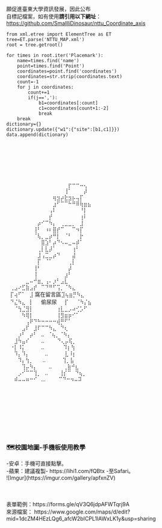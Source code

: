 願促進臺東大學資訊發展，因此公布
<br>自標記檔案，如有使用<strong>請引用以下網址</strong>：
<br>
https://github.com/SmallliDinosaur/nttu_Coordinate_axis
```
from xml.etree import ElementTree as ET
tree=ET.parse('NTTU_MAP.xml')
root = tree.getroot()

for times in root.iter('Placemark'):
    name=times.find('name')
    point=times.find('Point')
    coordinates=point.find('coordinates')
    coordinates=str.strip(coordinates.text)
    count=-1
    for j in coordinates:
        count+=1
        if(j==','):
            b1=coordinates[:count]
            c1=coordinates[count+1:-2]
            break
    break
dictionary={}
dictionary.update({"w1":{"site":[b1,c1]}})
data.append(dictionary)
```
<br>
<br>
<br>
<br>
<br>
<br>⠀⠀⠀⠀⠀⠀⠀⠀⠀⠀⠀⠀⠀⠀⠀⠀⡖⠒⠒⠤⢄⠀⠀⠀
<br>⠀⠀⠀⠀⠀⠀⠀⠀⠀⠀⠀⠀⠀⠀⠀⢸⠁⠀⠀⠀⡼⠀⠀⠀⠀ ⠀
<br>⠀⠀⠀⠀⠀⠀⠀⠀⠀⠀⠀⠀⢶⣲⡴⣗⣲⡦⢤⡏⠀⠀⠀⠀⠀
<br>⠀⠀⠀⠀⠀⠀⠀⠀⠀⠀⠀⠀⣰⠋⠉⠉⠓⠛⠿⢷⣶⣦⠀⠀⠀
<br>⠀⠀⠀⠀⠀⠀⠀⠀⠀⠀⠀⢠⠇⠀⠀⠀⠀⠀⠀⠘⡇⠀⠀⠀⠀
<br>⠀⠀⠀⠀⠀⠀⠀⠀⠀⠀⠀⡞⠀⠀⠀⠀⠀⠀⠀⢰⠇⠀⠀⠀⠀
<br>⠀⠀⠀⠀⠀⠀⠀⠀⡴⠊⠉⠳⡄⠀⢀⣀⣀⡀⠀⣸⠀⠀⠀⠀⠀
<br>⠀⠀⠀⠀⠀⠀⠀⢸⠃⠀⠰⠆⣿⡞⠉⠀⠀⠉⠲⡏⠀⠀⠀⠀⠀
<br>⠀⠀⠀⠀⠀⠀⠀⠈⢧⡀⣀⡴⠛⡇⠀⠈⠃⠀⠀⡗⠀⠀⠀⠀⠀
<br>⠀⠀⠀⠀⠀⠀⠀⠀⠀⣿⣱⠃⡴⠙⠢⠤⣀⠤⡾⠁⠀⠀⠀⠀⠀
<br>⠀⠀⠀⠀⠀⠀⠀⠀⢀⡇⣇⡼⠁⠀⠀⠀⠀⢰⠃⠀⠀⠀⠀⠀⠀
<br>⠀⠀⠀⠀⠀⠀⠀⠀⣸⢠⣉⣀⡴⠙⠀⠀⠀⣼⠀⠀⠀⠀⠀⠀⠀
<br>⠀⠀⠀⠀⠀⠀⠀⠀⡏⠀⠈⠁⠀⠀⠀⠀⢀⡇⠀⠀⠀⠀⠀⠀⠀
<br>⠀⠀⠀⠀⠀⠀⠀⢸⠃⠀⠀⠀⠀⠀⠀⠀⡼⠀⠀⠀⠀⠀⠀⠀⠀
<br>⠀⠀⠀⠀⠀⠀⠀⢸⠀⠀⠀⠀⠀⠀⠀⣰⠃⠀⠀⠀⠀⠀⠀⠀⠀
<br>⠀⠀⠀⠀⠀⣀⠤⠚⣶⡀⢠⠄⡰⠃⣠⣇⠀⠀⠀⠀⠀⠀⠀⠀⠀
<br>⠀⢀⣠⠔⣋⣷⣠⡞⠀⠉⠙⠛⠋⢩⡀⠈⠳⣄⠀⠀⠀⠀⠀⠀⠀
<br>⠀⡏⢴⠋⠁⠀⣸ 窩在留言區⣹⢦⣶⡛⠳⣄⠀⠀⠀⠀⠀
<br>⠀⠙⣌⠳⣄⠀⡇⠀⠀偷尿尿⠀⠀⡏⠀⠀⠈⠳⡌⣦⠀⠀⠀⠀
<br>⠀⠀⠈⢳⣈⣻⡇⠀⠀⠀⠀⠀⠀⢰⣇⣀⡠⠴⢊⡡⠋⠀⠀⠀⠀
<br>⠀⠀⠀⠀⠳⢿⡇⠀⠀⠀⠀⠀⠀⢸⣻⣶⡶⠊⠁⠀⠀⠀⠀⠀⠀
<br>⠀⠀⠀⠀⠀⢠⠟⠙⠓⠒⠒⠒⠒⢾⡛⠋⠁⠀⠀⠀⠀⠀⠀⠀⠀
<br>⠀⠀⠀⠀⣠⠏⠀⣸⠏⠉⠉⠳⣄⠀⠙⢆⠀⠀⠀⠀⠀⠀⠀⠀⠀
<br>⠀⠀⠀⡰⠃⠀⡴⠃⠀..⠀⠈⢦⡀⠈⠳⡄⠀⠀⠀⠀⠀⠀⠀
<br>⠀⠀⣸⠳⣤⠎⠀⠀⠀..⠀⠀⠀ ⠙⢄⡤⢯⡀⠀⠀⠀⠀⠀⠀
<br>⠀⠐⡇⠸⡅⠀⠀⠀⠀..⠀⠀⠀⠀⠀⠹⡆⢳⠀⠀⠀⠀⠀⠀
<br>⠀⠀⠹⡄⠹⡄⠀⠀⠀⠀..⠀⠀ ⠀⠀⣇⠸⡆⠀⠀⠀⠀⠀
<br>⠀⠀⠀⠹⡄⢳⡀⠀⠀ ..⠀⠀ ⠀⠀⢹⡀⣧⠀⠀⠀⠀⠀
<br>⠀⠀⠀⠀⢹⡤⠳⡄⠀⠀⠀..⠀⠀⠀⢀⣷⠚⣆⠀⠀⠀⠀
<br>⠀⠀⠀⡠⠊⠉⠉⢹⡀⠀..⠀⠀⠀⢸⡎⠉⠀⠙⢦⡀⠀
<br>⠀⠀⠾⠤⠤⠶⠒⠊⠀...⠀⠀ ⠀⠉⠙⠒⠲⠤⠽⠀
<br>
<br>
<br>
<br>
<br>
<br>
<br>
<br>
<br>
<h3>🗺️校園地圖-手機板使用教學</h3>
-安卓：手機可直接點擊。<br>
-蘋果：建議複製- https://lihi1.com/fQBtx -至Safari。
<br>
![Imgur](https://imgur.com/gallery/apfxnZV)
<br>
<br>
<br>
<br>
表單範例：https://forms.gle/qV3Q6jdpAFWTqrj9A
<br>
來源檔案：
https://www.google.com/maps/d/edit?mid=1dcZM4HEzLQg6_afcW2bICPL1lAWxLK1y&usp=sharing
